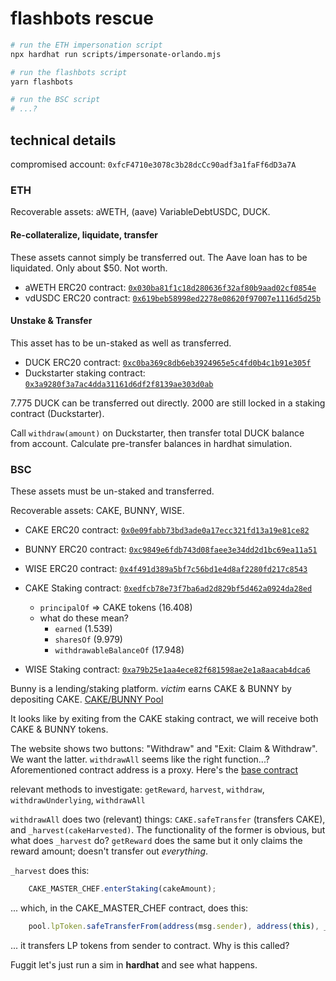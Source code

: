 # flashbots rescue

```sh
# run the ETH impersonation script
npx hardhat run scripts/impersonate-orlando.mjs

# run the flashbots script
yarn flashbots

# run the BSC script
# ...?
```

## technical details

compromised account: `0xfcF4710e3078c3b28dcCc90adf3a1faFf6dD3a7A`

### ETH

Recoverable assets: aWETH, (aave) VariableDebtUSDC, DUCK.

#### Re-collateralize, liquidate, transfer

These assets cannot simply be transferred out. The Aave loan has to be liquidated. Only about $50. Not worth.

* aWETH ERC20 contract: [`0x030ba81f1c18d280636f32af80b9aad02cf0854e`](https://etherscan.io/address/0x030ba81f1c18d280636f32af80b9aad02cf0854e)
* vdUSDC ERC20 contract: [`0x619beb58998ed2278e08620f97007e1116d5d25b`](https://etherscan.io/address/0x619beb58998ed2278e08620f97007e1116d5d25b)

#### Unstake & Transfer

This asset has to be un-staked as well as transferred.

* DUCK ERC20 contract: [`0xc0ba369c8db6eb3924965e5c4fd0b4c1b91e305f`](https://etherscan.io/address/0xc0ba369c8db6eb3924965e5c4fd0b4c1b91e305f)
* Duckstarter staking contract: [`0x3a9280f3a7ac4dda31161d6df2f8139ae303d0ab`](https://etherscan.io/address/0x3a9280f3a7ac4dda31161d6df2f8139ae303d0ab#code)

7.775 DUCK can be transferred out directly. 2000 are still locked in a staking contract (Duckstarter).

Call `withdraw(amount)` on Duckstarter, then transfer total DUCK balance from account. Calculate pre-transfer balances in hardhat simulation.

### BSC

These assets must be un-staked and transferred.

Recoverable assets: CAKE, BUNNY, WISE.

* CAKE ERC20 contract: [`0x0e09fabb73bd3ade0a17ecc321fd13a19e81ce82`](https://bscscan.com/address/0x0e09fabb73bd3ade0a17ecc321fd13a19e81ce82)
* BUNNY ERC20 contract: [`0xc9849e6fdb743d08faee3e34dd2d1bc69ea11a51`](https://bscscan.com/address/0xc9849e6fdb743d08faee3e34dd2d1bc69ea11a51)
* WISE ERC20 contract: [`0x4f491d389a5bf7c56bd1e4d8af2280fd217c8543`](https://bscscan.com/address/0x4f491d389a5bf7c56bd1e4d8af2280fd217c8543)

* CAKE Staking contract: [`0xedfcb78e73f7ba6ad2d829bf5d462a0924da28ed`](https://bscscan.com/address/0xedfcb78e73f7ba6ad2d829bf5d462a0924da28ed)
  * `principalOf` => CAKE tokens (16.408)
  * what do these mean?
    * `earned` (1.539)
    * `sharesOf` (9.979)
    * `withdrawableBalanceOf` (17.948)
* WISE Staking contract: [`0xa79b25e1aa4ece82f681598ae2e1a8aacab4dca6`](https://bscscan.com/address/0xa79b25e1aa4ece82f681598ae2e1a8aacab4dca6)

Bunny is a lending/staking platform. _victim_ earns CAKE & BUNNY by depositing CAKE. [CAKE/BUNNY Pool](https://pancakebunny.finance/pool/CAKE)

It looks like by exiting from the CAKE staking contract, we will receive both CAKE & BUNNY tokens.

The website shows two buttons: "Withdraw" and "Exit: Claim & Withdraw". We want the latter. `withdrawAll` seems like the right function...?
Aforementioned contract address is a proxy. Here's the [base contract](https://bscscan.com/address/0x272d425a4ab32fac776533078cf1801dd1a100f6#code)

relevant methods to investigate: `getReward`, `harvest`, `withdraw`, `withdrawUnderlying`, `withdrawAll`

`withdrawAll` does two (relevant) things: `CAKE.safeTransfer` (transfers CAKE), and `_harvest(cakeHarvested)`. The functionality of the former is obvious, but what does `_harvest` do? `getReward` does the same but it only claims the reward amount; doesn't transfer out _everything_.

`_harvest` does this:

```js
    CAKE_MASTER_CHEF.enterStaking(cakeAmount);
```

... which, in the CAKE_MASTER_CHEF contract, does this:

```js
    pool.lpToken.safeTransferFrom(address(msg.sender), address(this), _amount);
```

... it transfers LP tokens from sender to contract. Why is this called?

Fuggit let's just run a sim in **hardhat** and see what happens.
